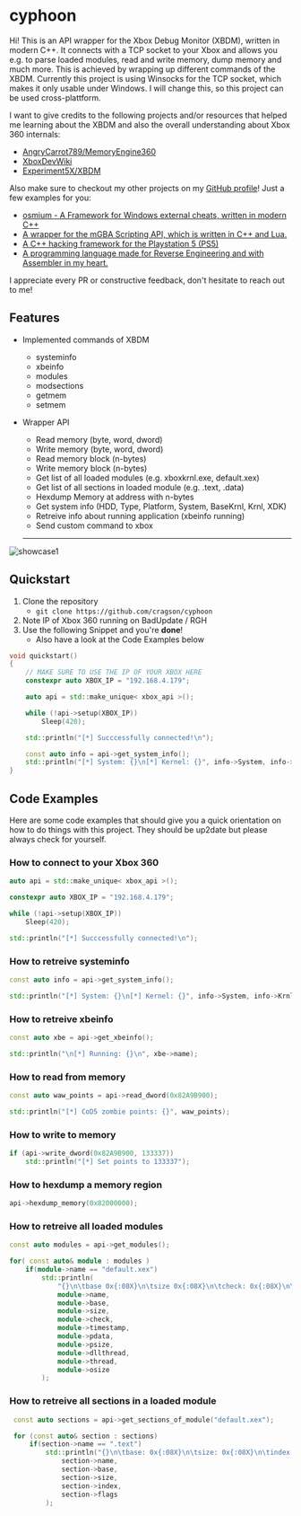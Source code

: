 # cyphoon

Hi!
This is an API wrapper for the Xbox Debug Monitor (XBDM), written in modern C++.
It connects with a TCP socket to your Xbox and allows you e.g. to parse loaded modules, read and write memory, dump memory and much more.
This is achieved by wrapping up different commands of the XBDM.
Currently this project is using Winsocks for the TCP socket, which makes it only usable under Windows.
I will change this, so this project can be used cross-plattform.

I want to give credits to the following projects and/or resources that helped me learning about the XBDM and also the overall understanding about Xbox 360 internals:
- [AngryCarrot789/MemoryEngine360](!https://github.com/AngryCarrot789/MemoryEngine360)
- [XboxDevWiki](!https://xboxdevwiki.net/Xbox_Debug_Monitor)
- [Experiment5X/XBDM](!https://github.com/Experiment5X/XBDM)

Also make sure to checkout my other projects on my [GitHub profile](https://github.com/cragson)!
Just a few examples for you:

 - [osmium - A Framework for Windows external cheats, written in modern C++](https://github.com/cragson/osmium)
 - [A wrapper for the mGBA Scripting API, which is written in C++ and Lua.](https://github.com/cragson/mgba-api)
 - [A C++ hacking framework for the Playstation 5 (PS5)](https://github.com/cragson/nihonium)
 - [A programming language made for Reverse Engineering and with Assembler in my heart.](https://github.com/cragson/TangoAway)


I appreciate every PR or constructive feedback, don't hesitate to reach out to me!

## Features

- Implemented commands of XBDM
    - systeminfo
    - xbeinfo
    - modules
    - modsections
    - getmem
    - setmem

- Wrapper API
    - Read memory (byte, word, dword)
    - Write memory (byte, word, dword)
    - Read memory block (n-bytes)
    - Write memory block (n-bytes)
    - Get list of all loaded modules (e.g. xboxkrnl.exe, default.xex)
    - Get list of all sections in loaded module (e.g. .text, .data)
    - Hexdump Memory at address with n-bytes
    - Get system info (HDD, Type, Platform, System, BaseKrnl, Krnl, XDK)
    - Retreive info about running application (xbeinfo running)
    - Send custom command to xbox
	
    ---
![showcase1](/res/showcase-1.png)

## Quickstart
1. Clone the repository
    - `git clone https://github.com/cragson/cyphoon`
2. Note IP of Xbox 360 running on BadUpdate / RGH
3. Use the following Snippet and you're **done**!
    - Also have a look at the Code Examples below

```cpp
void quickstart()
{
    // MAKE SURE TO USE THE IP OF YOUR XBOX HERE
    constexpr auto XBOX_IP = "192.168.4.179"; 

    auto api = std::make_unique< xbox_api >();

    while (!api->setup(XBOX_IP))
        Sleep(420);

    std::println("[*] Succcessfully connected!\n");

    const auto info = api->get_system_info();
    std::println("[*] System: {}\n[*] Kernel: {}", info->System, info->Krnl);
}
```

## Code Examples
Here are some code examples that should give you a quick orientation on how to do things with this project.
They should be up2date but please always check for yourself.

### How to connect to your Xbox 360
```cpp
auto api = std::make_unique< xbox_api >();

constexpr auto XBOX_IP = "192.168.4.179";

while (!api->setup(XBOX_IP))
    Sleep(420);

std::println("[*] Succcessfully connected!\n");
```

### How to retreive systeminfo
```cpp
const auto info = api->get_system_info();

std::println("[*] System: {}\n[*] Kernel: {}", info->System, info->Krnl);
```

### How to retreive xbeinfo
```cpp
const auto xbe = api->get_xbeinfo();

std::println("\n[*] Running: {}\n", xbe->name);
```

### How to read from memory
```cpp
const auto waw_points = api->read_dword(0x82A9B900);

std::println("[*] CoD5 zombie points: {}", waw_points);
```

### How to write to memory
```cpp
if (api->write_dword(0x82A9B900, 133337))
    std::println("[*] Set points to 133337");
```

### How to hexdump a memory region
```cpp
api->hexdump_memory(0x82000000);
```

### How to retreive all loaded modules
```cpp
const auto modules = api->get_modules();

for( const auto& module : modules )
    if(module->name == "default.xex")
        std::println(
            "{}\n\tbase 0x{:08X}\n\tsize 0x{:08X}\n\tcheck: 0x{:08X}\n\ttimestamp: 0x{:08X}\n\tpdata: 0x{:08X}\n\tpsize: 0x{:08X}\n\tdllthread: 0x{:08X}\n\tthread: 0x{:08X}\n\tosize: 0x{:08X}\n",
            module->name,
            module->base,
            module->size,
            module->check,
            module->timestamp,
            module->pdata,
            module->psize,
            module->dllthread,
            module->thread,
            module->osize
        );
```

### How to retreive all sections in a loaded module
```cpp
 const auto sections = api->get_sections_of_module("default.xex");

 for (const auto& section : sections)
     if(section->name == ".text")
         std::println("{}\n\tbase: 0x{:08X}\n\tsize: 0x{:08X}\n\tindex: {}\n\tflags: {}\n",
             section->name,
             section->base,
             section->size,
             section->index,
             section->flags
         );
```